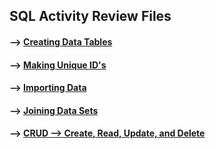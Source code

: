 ## SQL Activity Review Files 

#### --> [Creating Data Tables](https://github.com/Mun-Min/ASU_2022_Bootcamp/tree/master/Activity_Files/07-SQL/1/Activities/02-Ins_Creating_Tables/Solved)

#### --> [Making Unique ID's](https://github.com/Mun-Min/ASU_2022_Bootcamp/tree/master/Activity_Files/07-SQL/1/Activities/04-Ins_Values_of_Uniques/Solved)

#### --> [Importing Data](https://github.com/Mun-Min/ASU_2022_Bootcamp/tree/master/Activity_Files/07-SQL/1/Activities/06-Ins_Importing_Data/Solved)

#### --> [Joining Data Sets](https://github.com/Mun-Min/ASU_2022_Bootcamp/tree/master/Activity_Files/07-SQL/1/Activities/09-Ins_Joins/Solved)

#### --> [CRUD --> Create, Read, Update, and Delete](https://github.com/Mun-Min/ASU_2022_Bootcamp/tree/master/Activity_Files/07-SQL/1/Activities/08-Stu_CRUD/Unsolved)